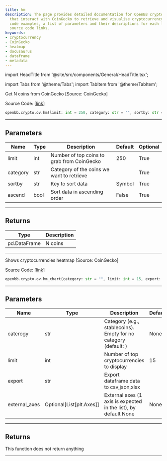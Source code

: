 ```yaml
---
title: hm
description: The page provides detailed documentation for OpenBB crypto functions
  that interact with CoinGecko to retrieve and visualise cryptocurrency data. It includes
  code examples, a list of parameters and their descriptions for each function, and
  source code links.
keywords:
- cryptocurrency
- CoinGecko
- heatmap
- docusaurus
- dataframe
- metadata
---
```


import HeadTitle from '@site/src/components/General/HeadTitle.tsx';

<HeadTitle title="crypto.ov.hm - Reference | OpenBB SDK Docs" />

import Tabs from '@theme/Tabs';
import TabItem from '@theme/TabItem';

<Tabs>
<TabItem value="model" label="Model" default>

Get N coins from CoinGecko [Source: CoinGecko]

Source Code: [[link](https://github.com/OpenBB-finance/OpenBBTerminal/tree/main/openbb_terminal/cryptocurrency/discovery/pycoingecko_model.py#L128)]

```python
openbb.crypto.ov.hm(limit: int = 250, category: str = "", sortby: str = "Symbol", ascend: bool = False)
```

---

## Parameters

| Name | Type | Description | Default | Optional |
| ---- | ---- | ----------- | ------- | -------- |
| limit | int | Number of top coins to grab from CoinGecko | 250 | True |
| category | str | Category of the coins we want to retrieve |  | True |
| sortby | str | Key to sort data | Symbol | True |
| ascend | bool | Sort data in ascending order | False | True |


---

## Returns

| Type | Description |
| ---- | ----------- |
| pd.DataFrame | N coins |
---

</TabItem>
<TabItem value="view" label="Chart">

Shows cryptocurrencies heatmap [Source: CoinGecko]

Source Code: [[link](https://github.com/OpenBB-finance/OpenBBTerminal/tree/main/openbb_terminal/cryptocurrency/overview/pycoingecko_view.py#L36)]

```python
openbb.crypto.ov.hm_chart(category: str = "", limit: int = 15, export: str = "", external_axes: Optional[List[matplotlib.axes._axes.Axes]] = None)
```

---

## Parameters

| Name | Type | Description | Default | Optional |
| ---- | ---- | ----------- | ------- | -------- |
| caterogy | str | Category (e.g., stablecoins). Empty for no category (default: ) | None | True |
| limit | int | Number of top cryptocurrencies to display | 15 | True |
| export | str | Export dataframe data to csv,json,xlsx |  | True |
| external_axes | Optional[List[plt.Axes]] | External axes (1 axis is expected in the list), by default None | None | True |


---

## Returns

This function does not return anything

---

</TabItem>
</Tabs>
